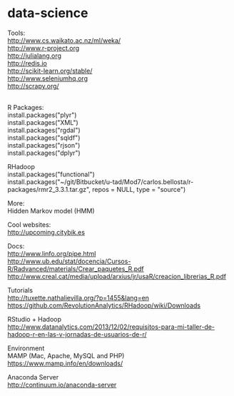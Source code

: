 # data-science

Tools:<BR>
http://www.cs.waikato.ac.nz/ml/weka/<BR>
http://www.r-project.org<BR>
http://julialang.org<BR>
http://redis.io<BR>
http://scikit-learn.org/stable/<BR>
http://www.seleniumhq.org<BR>
http://scrapy.org/<BR><BR>

R Packages:<BR>
install.packages("plyr")<BR>
install.packages("XML")<BR>
install.packages("rgdal")<BR>
install.packages("sqldf")<BR>
install.packages("rjson")<BR>
install.packages("dplyr")<BR>

RHadoop<BR>
install.packages("functional")<BR>
install.packages("~/git/Bitbucket/u-tad/Mod7/carlos.bellosta/r-packages/rmr2_3.3.1.tar.gz", repos = NULL, type = "source")<BR>

More:<BR>
Hidden Markov model (HMM)<BR>

Cool websites:<BR>
http://upcoming.citybik.es<BR>

Docs:<BR>
http://www.linfo.org/pipe.html<BR>
http://www.ub.edu/stat/docencia/Cursos-R/Radvanced/materials/Crear_paquetes_R.pdf<BR>
http://www.creal.cat/media/upload/arxius/jr/usaR/creacion_librerias_R.pdf<BR>

Tutorials<BR>
http://tuxette.nathalievilla.org/?p=1455&lang=en<BR>
https://github.com/RevolutionAnalytics/RHadoop/wiki/Downloads<BR>

RStudio + Hadoop<BR>
http://www.datanalytics.com/2013/12/02/requisitos-para-mi-taller-de-hadoop-r-en-las-v-jornadas-de-usuarios-de-r/<BR>

Environment<BR>
MAMP (Mac, Apache, MySQL and PHP)<BR>
https://www.mamp.info/en/downloads/<BR>

Anaconda Server<BR>
http://continuum.io/anaconda-server<BR>
